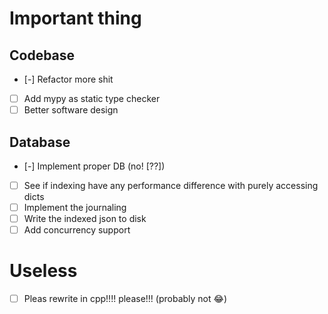 # Important thing
## Codebase
- [-] Refactor more shit
- [ ] Add mypy as static type checker
- [ ] Better software design

## Database
- [-] Implement proper DB (no! [??])
- [ ] See if indexing have any performance difference with purely accessing dicts
- [ ] Implement the journaling
- [ ] Write the indexed json to disk
- [ ] Add concurrency support

# Useless
- [ ] Pleas rewrite in cpp!!!! please!!! (probably not 😂)

